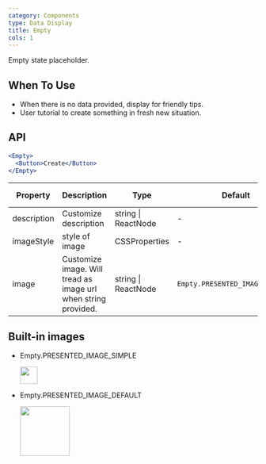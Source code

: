 ```yaml
---
category: Components
type: Data Display
title: Empty
cols: 1
---
```


Empty state placeholder.

## When To Use

- When there is no data provided, display for friendly tips.
- User tutorial to create something in fresh new situation.

## API

```jsx
<Empty>
  <Button>Create</Button>
</Empty>
```

| Property | Description | Type | Default | Version Added |
| --- | --- | --- | --- | --- |
| description | Customize description | string \| ReactNode | - | 3.12.0 |
| imageStyle | style of image | CSSProperties | - | 3.16.0 |
| image | Customize image. Will tread as image url when string provided. | string \| ReactNode | `Empty.PRESENTED_IMAGE_DEFAULT` | 3.12.0 |

## Built-in images

- Empty.PRESENTED_IMAGE_SIMPLE

  <img src="https://user-images.githubusercontent.com/507615/54591679-b0ceb580-4a65-11e9-925c-ad15b4eae93d.png" height="35px">

- Empty.PRESENTED_IMAGE_DEFAULT

  <img src="https://user-images.githubusercontent.com/507615/54591670-ac0a0180-4a65-11e9-846c-e55ffce0fe7b.png" height="100px">

